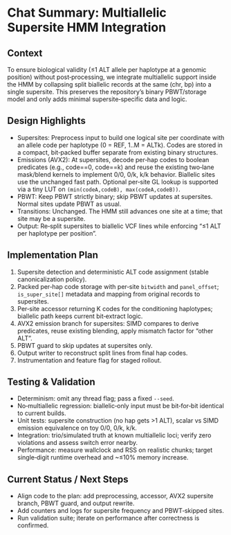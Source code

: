 # Chat Summary: Multiallelic Supersite HMM Integration

## Context
To ensure biological validity (≤1 ALT allele per haplotype at a genomic position) without post‑processing, we integrate multiallelic support inside the HMM by collapsing split biallelic records at the same (chr, bp) into a single supersite. This preserves the repository’s binary PBWT/storage model and only adds minimal supersite‑specific data and logic.

## Design Highlights
- Supersites: Preprocess input to build one logical site per coordinate with an allele code per haplotype (0 = REF, 1..M = ALTk). Codes are stored in a compact, bit‑packed buffer separate from existing binary structures.
- Emissions (AVX2): At supersites, decode per‑hap codes to boolean predicates (e.g., code==0, code==k) and reuse the existing two‑lane mask/blend kernels to implement 0/0, 0/k, k/k behavior. Biallelic sites use the unchanged fast path. Optional per‑site GL lookup is supported via a tiny LUT on `(min(codeA,codeB), max(codeA,codeB))`.
- PBWT: Keep PBWT strictly binary; skip PBWT updates at supersites. Normal sites update PBWT as usual.
- Transitions: Unchanged. The HMM still advances one site at a time; that site may be a supersite.
- Output: Re‑split supersites to biallelic VCF lines while enforcing “≤1 ALT per haplotype per position”.

## Implementation Plan
1. Supersite detection and deterministic ALT code assignment (stable canonicalization policy).
2. Packed per‑hap code storage with per‑site `bitwidth` and `panel_offset`; `is_super_site[]` metadata and mapping from original records to supersites.
3. Per‑site accessor returning K codes for the conditioning haplotypes; biallelic path keeps current bit‑extract logic.
4. AVX2 emission branch for supersites: SIMD compares to derive predicates, reuse existing blending, apply mismatch factor for “other ALT”.
5. PBWT guard to skip updates at supersites only.
6. Output writer to reconstruct split lines from final hap codes.
7. Instrumentation and feature flag for staged rollout.

## Testing & Validation
- Determinism: omit any thread flag; pass a fixed `--seed`.
- No‑multiallelic regression: biallelic‑only input must be bit‑for‑bit identical to current builds.
- Unit tests: supersite construction (no hap gets >1 ALT), scalar vs SIMD emission equivalence on toy 0/0, 0/k, k/k.
- Integration: trio/simulated truth at known multiallelic loci; verify zero violations and assess switch error nearby.
- Performance: measure wallclock and RSS on realistic chunks; target single‑digit runtime overhead and ~≤10% memory increase.

## Current Status / Next Steps
- Align code to the plan: add preprocessing, accessor, AVX2 supersite branch, PBWT guard, and output rewrite.
- Add counters and logs for supersite frequency and PBWT‑skipped sites.
- Run validation suite; iterate on performance after correctness is confirmed.
